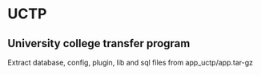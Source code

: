 # UCTP
University college transfer program
-----------------------------------------------------
Extract database, config, plugin, lib and sql files from app_uctp/app.tar-gz
